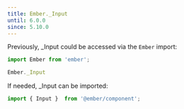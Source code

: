 ```yaml
---
title: Ember._Input
until: 6.0.0
since: 5.10.0
---
```



Previously, _Input could be accessed via the `Ember` import:
```js
import Ember from 'ember';

Ember._Input
```

 If needed, _Input can be imported:
```js
import { Input }  from '@ember/component';
```
